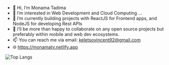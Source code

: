 - 👋 Hi, I’m Monama Tadima
- 👀 I’m interested in Web Development and Cloud Computing ...
- 🌱 I’m currently building projects with ReactJS for Frontend apps, and NodeJS for developing Rest APIs
- 💞️ I’ll be more than happy to collaborate on any open source projects but preferably within mobile and web dev ecosystems.
- 📫 You can reach me via email: keletsovincent92@gmail.com
- 🌐 https://monamatv.netlify.app 
<!---
MonamaTV/MonamaTV is a ✨ special ✨ repository because its `README.md` (this file) appears on your GitHub profile.
You can click the Preview link to take a look at your changes.
--->


![Top Langs](https://github-readme-stats.vercel.app/api/top-langs/?username=MonamaTV&theme=tokyonight)
